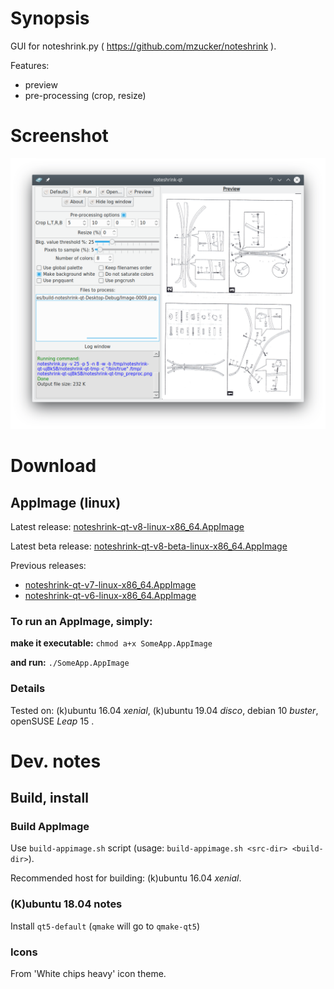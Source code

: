 Synopsis
=========

GUI for noteshrink.py ( https://github.com/mzucker/noteshrink ).

Features:
 * preview
 * pre-processing (crop, resize)

Screenshot
==========

![Screenshot](https://github.com/clapautius/noteshrink-qt/blob/master/doc/noteshrink-qt-screenshot.png)

Download
========

AppImage (linux)
----------------

Latest release: [noteshrink-qt-v8-linux-x86_64.AppImage](https://github.com/clapautius/noteshrink-qt/releases/download/v8/noteshrink-qt-v8-linux-x86_64.AppImage)

Latest beta release: [noteshrink-qt-v8-beta-linux-x86_64.AppImage](https://github.com/clapautius/noteshrink-qt/releases/download/v8-beta/noteshrink-qt-v8-beta-x86_64.AppImage)

Previous releases:
 * [noteshrink-qt-v7-linux-x86_64.AppImage](https://github.com/clapautius/noteshrink-qt/releases/download/v7/noteshrink-qt-v7-linux-x86_64.AppImage)
 * [noteshrink-qt-v6-linux-x86_64.AppImage](https://github.com/clapautius/noteshrink-qt/releases/download/v6/noteshrink-qt-v6-linux-x86_64.AppImage)

### To run an AppImage, simply:

**make it executable:** `chmod a+x SomeApp.AppImage`

**and run:** `./SomeApp.AppImage`

### Details

Tested on: (k)ubuntu 16.04 _xenial_, (k)ubuntu 19.04 _disco_, debian 10 _buster_, openSUSE _Leap_ 15 .

Dev. notes
==========

Build, install
--------------

### Build AppImage

Use `build-appimage.sh` script (usage: `build-appimage.sh <src-dir> <build-dir>`).

Recommended host for building: (k)ubuntu 16.04 _xenial_.

### (K)ubuntu 18.04 notes

Install `qt5-default` (`qmake` will go to `qmake-qt5`)

### Icons

From 'White chips heavy' icon theme.
